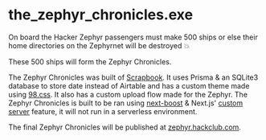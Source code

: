 # the_zephyr_chronicles.exe

On board the Hacker Zephyr passengers must make 500 ships or else their home directories on the Zephyrnet will be destroyed 💥

These 500 ships will form the Zephyr Chronicles.

The Zephyr Chronicles was built of [Scrapbook](https://github.com/hackclub/scrapbook). It uses Prisma & an SQLite3 database to store date instead of Airtable and has a custom theme made using [98.css](https://jdan.github.io/98.css/). It also has a custom upload flow made for the Zephyr. The Zephyr Chronicles is built to be ran using [next-boost](https://github.com/rjyo/next-boost) & Next.js' [custom server](https://nextjs.org/docs/advanced-features/custom-server) feature, it will not run in a serverless environment.

The final Zephyr Chronicles will be published at [zephyr.hackclub.com](https://zephyr.hackclub.com/).
